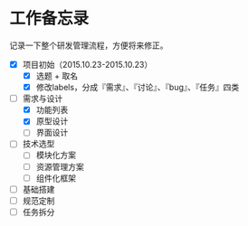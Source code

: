 # 工作备忘录

记录一下整个研发管理流程，方便将来修正。

- [x] 项目初始（2015.10.23-2015.10.23）
    - [x] 选题 + 取名
    - [x] 修改labels，分成『需求』、『讨论』、『bug』、『任务』四类
- [ ] 需求与设计
    - [x] 功能列表
    - [x] 原型设计
    - [ ] 界面设计
- [ ] 技术选型
    - [ ] 模块化方案
    - [ ] 资源管理方案
    - [ ] 组件化框架
- [ ] 基础搭建
- [ ] 规范定制
- [ ] 任务拆分
